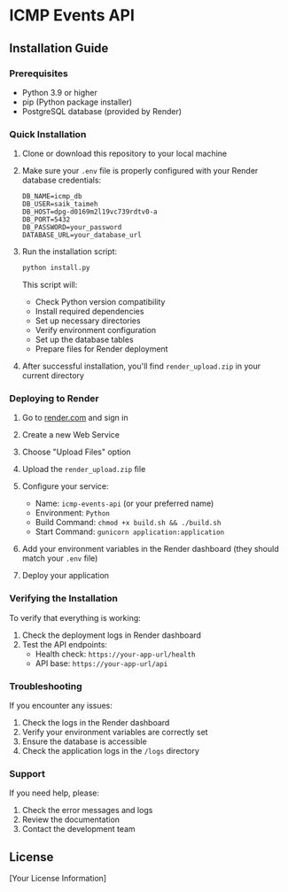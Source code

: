 # ICMP Events API

## Installation Guide

### Prerequisites
- Python 3.9 or higher
- pip (Python package installer)
- PostgreSQL database (provided by Render)

### Quick Installation

1. Clone or download this repository to your local machine

2. Make sure your `.env` file is properly configured with your Render database credentials:
   ```
   DB_NAME=icmp_db
   DB_USER=saik_taimeh
   DB_HOST=dpg-d0169m2l19vc739rdtv0-a
   DB_PORT=5432
   DB_PASSWORD=your_password
   DATABASE_URL=your_database_url
   ```

3. Run the installation script:
   ```bash
   python install.py
   ```

   This script will:
   - Check Python version compatibility
   - Install required dependencies
   - Set up necessary directories
   - Verify environment configuration
   - Set up the database tables
   - Prepare files for Render deployment

4. After successful installation, you'll find `render_upload.zip` in your current directory

### Deploying to Render

1. Go to [render.com](https://render.com) and sign in
2. Create a new Web Service
3. Choose "Upload Files" option
4. Upload the `render_upload.zip` file
5. Configure your service:
   - Name: `icmp-events-api` (or your preferred name)
   - Environment: `Python`
   - Build Command: `chmod +x build.sh && ./build.sh`
   - Start Command: `gunicorn application:application`

6. Add your environment variables in the Render dashboard (they should match your `.env` file)

7. Deploy your application

### Verifying the Installation

To verify that everything is working:

1. Check the deployment logs in Render dashboard
2. Test the API endpoints:
   - Health check: `https://your-app-url/health`
   - API base: `https://your-app-url/api`

### Troubleshooting

If you encounter any issues:

1. Check the logs in the Render dashboard
2. Verify your environment variables are correctly set
3. Ensure the database is accessible
4. Check the application logs in the `/logs` directory

### Support

If you need help, please:
1. Check the error messages and logs
2. Review the documentation
3. Contact the development team

## License

[Your License Information] 